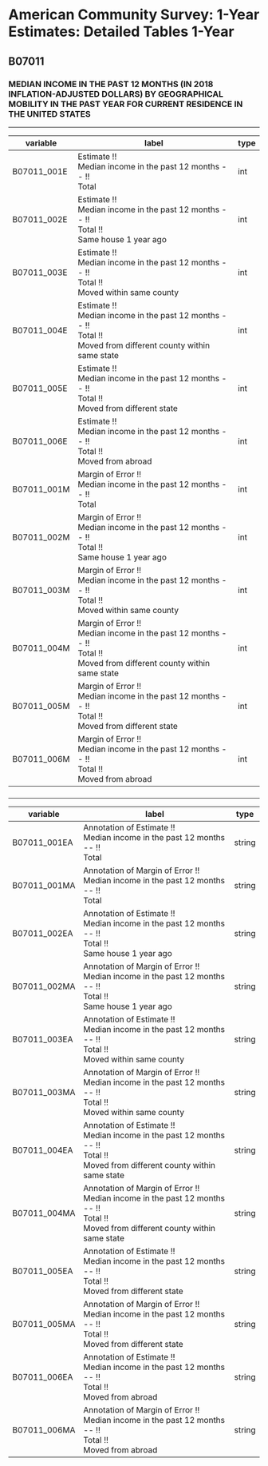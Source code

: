 # American Community Survey: 1-Year Estimates: Detailed Tables 1-Year

## B07011

### MEDIAN INCOME IN THE PAST 12 MONTHS (IN 2018 INFLATION-ADJUSTED DOLLARS) BY GEOGRAPHICAL MOBILITY IN THE PAST YEAR FOR CURRENT RESIDENCE IN THE UNITED STATES

___

| variable | label | type |
| ----- | ----- | ----- |
| B07011_001E | Estimate !!<br>Median income in the past 12 months -- !!<br>Total | int |
| B07011_002E | Estimate !!<br>Median income in the past 12 months -- !!<br>Total !!<br>Same house 1 year ago | int |
| B07011_003E | Estimate !!<br>Median income in the past 12 months -- !!<br>Total !!<br>Moved within same county | int |
| B07011_004E | Estimate !!<br>Median income in the past 12 months -- !!<br>Total !!<br>Moved from different county within same state | int |
| B07011_005E | Estimate !!<br>Median income in the past 12 months -- !!<br>Total !!<br>Moved from different state | int |
| B07011_006E | Estimate !!<br>Median income in the past 12 months -- !!<br>Total !!<br>Moved from abroad | int |
| B07011_001M | Margin of Error !!<br>Median income in the past 12 months -- !!<br>Total | int |
| B07011_002M | Margin of Error !!<br>Median income in the past 12 months -- !!<br>Total !!<br>Same house 1 year ago | int |
| B07011_003M | Margin of Error !!<br>Median income in the past 12 months -- !!<br>Total !!<br>Moved within same county | int |
| B07011_004M | Margin of Error !!<br>Median income in the past 12 months -- !!<br>Total !!<br>Moved from different county within same state | int |
| B07011_005M | Margin of Error !!<br>Median income in the past 12 months -- !!<br>Total !!<br>Moved from different state | int |
| B07011_006M | Margin of Error !!<br>Median income in the past 12 months -- !!<br>Total !!<br>Moved from abroad | int |
### 

___

| variable | label | type |
| ----- | ----- | ----- |
| B07011_001EA | Annotation of Estimate !!<br>Median income in the past 12 months -- !!<br>Total | string |
| B07011_001MA | Annotation of Margin of Error !!<br>Median income in the past 12 months -- !!<br>Total | string |
| B07011_002EA | Annotation of Estimate !!<br>Median income in the past 12 months -- !!<br>Total !!<br>Same house 1 year ago | string |
| B07011_002MA | Annotation of Margin of Error !!<br>Median income in the past 12 months -- !!<br>Total !!<br>Same house 1 year ago | string |
| B07011_003EA | Annotation of Estimate !!<br>Median income in the past 12 months -- !!<br>Total !!<br>Moved within same county | string |
| B07011_003MA | Annotation of Margin of Error !!<br>Median income in the past 12 months -- !!<br>Total !!<br>Moved within same county | string |
| B07011_004EA | Annotation of Estimate !!<br>Median income in the past 12 months -- !!<br>Total !!<br>Moved from different county within same state | string |
| B07011_004MA | Annotation of Margin of Error !!<br>Median income in the past 12 months -- !!<br>Total !!<br>Moved from different county within same state | string |
| B07011_005EA | Annotation of Estimate !!<br>Median income in the past 12 months -- !!<br>Total !!<br>Moved from different state | string |
| B07011_005MA | Annotation of Margin of Error !!<br>Median income in the past 12 months -- !!<br>Total !!<br>Moved from different state | string |
| B07011_006EA | Annotation of Estimate !!<br>Median income in the past 12 months -- !!<br>Total !!<br>Moved from abroad | string |
| B07011_006MA | Annotation of Margin of Error !!<br>Median income in the past 12 months -- !!<br>Total !!<br>Moved from abroad | string |

